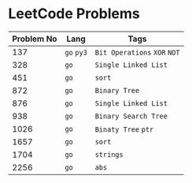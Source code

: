 # LeetCode Problems

Problem No | Lang | Tags
---|---|---
137 | `go` `py3` | `Bit Operations` `XOR` `NOT`
328 | `go` | `Single Linked List`
451 | `go` | `sort`
872 | `go` | `Binary Tree`
876 | `go` | `Single Linked List`
938 | `go` | `Binary Search Tree`
1026 | `go` | `Binaty Tree` `ptr`
1657 | `go` | `sort`
1704 | `go` | `strings`
2256 | `go` | `abs`
